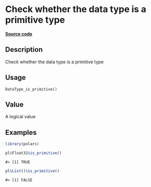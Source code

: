 

# Check whether the data type is a primitive type

[**Source code**](https://github.com/pola-rs/r-polars/tree/main/R/after-wrappers.R#L20)

## Description

Check whether the data type is a primitive type

## Usage

<pre><code class='language-R'>DataType_is_primitive()
</code></pre>

## Value

A logical value

## Examples

``` r
library(polars)

pl$Float32$is_primitive()
```

    #> [1] TRUE

``` r
pl$List()$is_primitive()
```

    #> [1] FALSE
